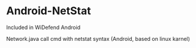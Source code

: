 # Android-NetStat

Included in WiDefend Android

Network.java call cmd with netstat syntax (Android, based on linux karnel)
